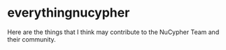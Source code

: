 # everythingnucypher
Here are the things that I think may contribute to the NuCypher Team and their community. 

